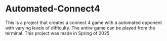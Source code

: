 # Automated-Connect4

This is a project that creates a connect 4 game with a automated opponent with varying levels of difficulty. The entire game can be played from the terminal. This project was made in Spring of 2025.
